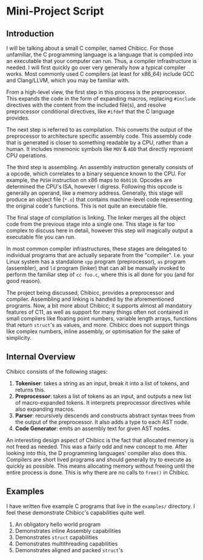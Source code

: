 # Mini-Project Script

## Introduction
I will be talking about a small C compiler, named Chibicc.
For those unfamiliar, the C programming language is a language that is
compiled into an executable that your computer can run. Thus, a
compiler infrastructure is needed. I will first quickly go over very
generally how a typical compiler works. Most commonly used C compilers
(at least for x86_64) include GCC and Clang/LLVM, which you may be
familiar with.

From a high-level view, the first step in this process is the
preprocessor. This expands the code in the form of expanding macros,
replacing `#include` directives with the content from the included
file(s), and resolve preprocessor conditional directives, like `#ifdef`
that the C language provides.

The next step is referred to as compilation. This converts the output
of the preprocessor to architecture specific assembly code. This
assembly code that is generated is closer to something readable by a
CPU, rather than a human. It includes mnemonic symbols like `MOV` &
`ADD` that directly represent CPU operations.

The third step is assembling. An assembly instruction generally
consists of a opcode, which correlates to a binary sequence known to
the CPU. For example, the `PUSH` instruction on x86 maps to `0b0110`.
Opcodes are determined the CPU's ISA, however I digress. Following this
opcode is generally an operand, like a memory address. Generally, this
stage will produce an object file (`*.o`) that contains machine-level
code representing the original code's functions. This is not quite an
executable file.

The final stage of compilation is linking. The linker merges all the
object code from the previous stage into a single one. This stage is
far too complex to discuss here in detail, however this step will
magically output a executable file you can run.

In most common compiler infrastructures, these stages are delegated to
individual programs that are actually separate from the "compiler".
I.e. your Linux system has a standalone `cpp` program (preprocessor),
`as` program (assembler), and `ld` program (linker) that can all be
manually invoked to perform the familiar step of `cc foo.c`, where
this is all done for you (and for good reason).

The project being discussed, Chibicc, provides a preprocessor and
compiler. Assembling and linking is handled by the aforementioned
programs. Now, a bit more about Chibicc; it supports almost all
mandatory features of C11, as well as support for many things often not
contained in small compilers like floating point numbers, variable
length arrays, functions that return `struct`'s as values, and more.
Chibicc does not support things like complex numbers, inline assembly,
or optimisation for the sake of simplicity.

## Internal Overview
Chibicc consists of the following stages:

1. **Tokeniser**: takes a string as an input, break it into a list of
tokens, and returns this.
2. **Preprocessor**: takes a list of tokens as an input, and outputs a
new list of macro-expanded tokens. It interprets preprocessor
directives while also expanding macros.
3. **Parser**: recursively descends and constructs abstract syntax
trees from the output of the preprocessor. It also adds a type to each
AST node.
4. **Code Generator**: emits an assembly text for given AST nodes.

An interesting design aspect of Chibicc is the fact that allocated
memory is not freed as needed. This was a fairly odd and new concept
to me. After looking into this, the D programming languages' compiler
also does this. Compilers are short lived programs and should generally
try to execute as quickly as possible. This means allocating memory
without freeing until the entire process is done. This is why there are
no calls to `free()` in Chibicc.

## Examples
I have written five example C programs that live in the `examples/`
directory. I feel these demonstrate Chibicc's capabilities quite well.
1. An obligatory hello world program
2. Demonstrates inline Assembly capabilities
3. Demonstrates `struct` capabilities
4. Demonstrates multithreading capabilities
5. Demonstrates aligned and packed `struct`'s
